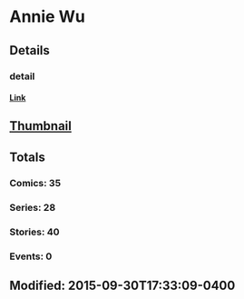 # Annie  Wu 
## Details
### detail
#### [Link](http://marvel.com/comics/creators/12136/annie_wu?utm_campaign=apiRef&utm_source=225578a89fc76f3d20fbffda5d17a88d)
## [Thumbnail](http://i.annihil.us/u/prod/marvel/i/mg/b/40/image_not_available.jpg)
## Totals
### Comics: 35
### Series: 28
### Stories: 40
### Events: 0
## Modified: 2015-09-30T17:33:09-0400